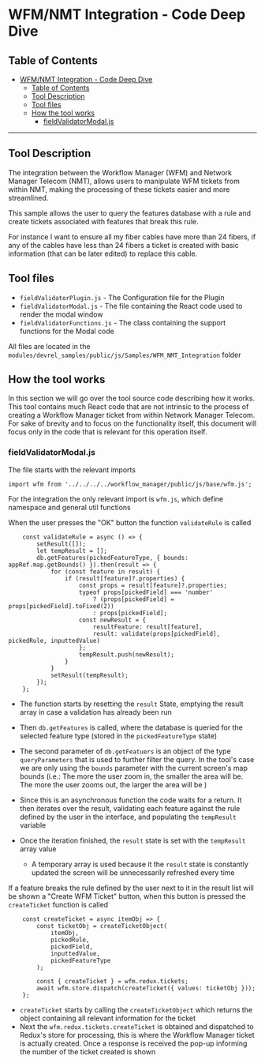 # WFM/NMT Integration - Code Deep Dive

## Table of Contents

- [WFM/NMT Integration - Code Deep Dive](#wfmnmt-integration---code-deep-dive)
  - [Table of Contents](#table-of-contents)
  - [Tool Description](#tool-description)
  - [Tool files](#tool-files)
  - [How the tool works](#how-the-tool-works)
    - [fieldValidatorModal.js](#fieldvalidatormodaljs)

---

## Tool Description

The integration between the Workflow Manager (WFM) and Network Manager Telecom (NMT), allows users to manipulate WFM tickets from within NMT, making the processing of these tickets easier and more streamlined.

This sample allows the user to query the features database with a rule and create tickets associated with features that break this rule. 

For instance I want to ensure all my fiber cables have more than 24 fibers, if any of the cables have less than 24 fibers a ticket is created with basic information (that can be later edited) to replace this cable.

## Tool files

- `fieldValidatorPlugin.js` - The Configuration file for the Plugin
- `fieldValidatorModal.js` - The file containing the React code used to render the modal window
- `fieldValidatorFunctions.js` - The class containing the support functions for the Modal code

All files are located in the `modules/devrel_samples/public/js/Samples/WFM_NMT_Integration` folder

## How the tool works

In this section we will go over the tool source code describing how it works. This tool contains much React code that are not intrinsic to the process of creating a Workflow Manager ticket from within Network Manager Telecom. For sake of brevity and to focus on the functionality itself, this document will focus only in the code that is relevant for this operation itself.

### fieldValidatorModal.js

The file starts with the relevant imports

```
import wfm from '../../../../workflow_manager/public/js/base/wfm.js';
```

For the integration the only relevant import is `wfm.js`, which define namespace and general util functions

When the user presses the "OK" button the function `validateRule` is called

```
    const validateRule = async () => {
        setResult([]);
        let tempResult = [];
        db.getFeatures(pickedFeatureType, { bounds: appRef.map.getBounds() }).then(result => {
            for (const feature in result) {
                if (result[feature]?.properties) {
                    const props = result[feature]?.properties;
                    typeof props[pickedField] === 'number'
                        ? (props[pickedField] = props[pickedField].toFixed(2))
                        : props[pickedField];
                    const newResult = {
                        resultFeature: result[feature],
                        result: validate(props[pickedField], pickedRule, inputtedValue)
                    };
                    tempResult.push(newResult);
                }
            }
            setResult(tempResult);
        });
    };
```

- The function starts by resetting the `result` State, emptying the result array in case a validation has already been run

- Then `db.getFeatures` is called, where the database is queried for the selected feature type (stored in the `pickedFeatureType` state)
- The second parameter of `db.getFeatuers` is an object of the type `queryParameters` that is used to further filter the query. In the tool's case we are only using the `bounds` parameter with the current screen's map bounds (i.e.: The more the user zoom in, the smaller the area will be. The more the user zooms out, the larger the area will be )
- Since this is an asynchronous function the code waits for a return. It then iterates over the result, validating each feature against the rule defined by the user in the interface, and populating the `tempResult` variable
- Once the iteration finished, the `result` state is set with the `tempResult` array value
  - A temporary array is used because it the `result` state is constantly updated the screen will be unnecessarily refreshed every time

If a feature breaks the rule defined by the user next to it in the result list will be shown a "Create WFM Ticket" button, when this button is pressed the `createTicket` function is called

```
    const createTicket = async itemObj => {
        const ticketObj = createTicketObject(
            itemObj,
            pickedRule,
            pickedField,
            inputtedValue,
            pickedFeatureType
        );

        const { createTicket } = wfm.redux.tickets;
        await wfm.store.dispatch(createTicket({ values: ticketObj }));
    };
```
- `createTicket` starts by calling the `createTicketObject` which returns the object containing all relevant information for the ticket
- Next the `wfm.redux.tickets.createTicket` is obtained and dispatched to Redux's store for processing, this is where the Workflow Manager ticket is actually created. Once a response is received the pop-up informing the number of the ticket created is shown